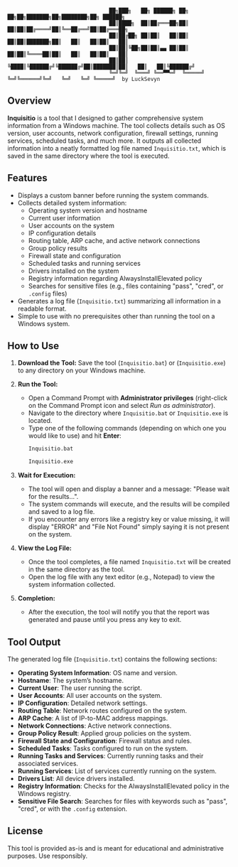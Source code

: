 
```
  
                                ██╗███╗   ██╗ ██████╗ ██╗   ██╗██╗███████╗██╗████████╗██╗ ██████╗ 
                                ██║████╗  ██║██╔═══██╗██║   ██║██║██╔════╝██║╚══██╔══╝██║██╔═══██╗
                                ██║██╔██╗ ██║██║   ██║██║   ██║██║███████╗██║   ██║   ██║██║   ██║
                                ██║██║╚██╗██║██║▄▄ ██║██║   ██║██║╚════██║██║   ██║   ██║██║   ██║
                                ██║██║ ╚████║╚██████╔╝╚██████╔╝██║███████║██║   ██║   ██║╚██████╔╝
                                ╚═╝╚═╝  ╚═══╝ ╚══▀▀═╝  ╚═════╝ ╚═╝╚══════╝╚═╝   ╚═╝   ╚═╝ ╚═════╝  by LuckSevyn
```
## Overview
**Inquisitio** is a tool that I designed to gather comprehensive system information from a Windows machine. The tool collects details such as OS version, user accounts, network configuration, firewall settings, running services, scheduled tasks, and much more. It outputs all collected information into a neatly formatted log file named `Inquisitio.txt`, which is saved in the same directory where the tool is executed.

## Features
- Displays a custom banner before running the system commands.
- Collects detailed system information:
  - Operating system version and hostname
  - Current user information
  - User accounts on the system
  - IP configuration details
  - Routing table, ARP cache, and active network connections
  - Group policy results
  - Firewall state and configuration
  - Scheduled tasks and running services
  - Drivers installed on the system
  - Registry information regarding AlwaysInstallElevated policy
  - Searches for sensitive files (e.g., files containing "pass", "cred", or `.config` files)
- Generates a log file (`Inquisitio.txt`) summarizing all information in a readable format.
- Simple to use with no prerequisites other than running the tool on a Windows system.

## How to Use

1. **Download the Tool:**
   Save the tool (`Inquisitio.bat`) or (`Inquisitio.exe`) to any directory on your Windows machine.

2. **Run the Tool:**
   - Open a Command Prompt with **Administrator privileges** (right-click on the Command Prompt icon and select *Run as administrator*).
   - Navigate to the directory where `Inquisitio.bat` or `Inquisitio.exe` is located.
   - Type one of the following commands (depending on which one you would like to use) and hit **Enter**:
     ```cmd
     Inquisitio.bat
     ```
     ```cmd
     Inquisitio.exe
     ```

3. **Wait for Execution:**
   - The tool will open and display a banner and a message: "Please wait for the results...".
   - The system commands will execute, and the results will be compiled and saved to a log file.
   - If you encounter any errors like a registry key or value missing, it will display "ERROR" and "File Not Found" simply saying it is not present on the system.

4. **View the Log File:**
   - Once the tool completes, a file named `Inquisitio.txt` will be created in the same directory as the tool.
   - Open the log file with any text editor (e.g., Notepad) to view the system information collected.

5. **Completion:**
   - After the execution, the tool will notify you that the report was generated and pause until you press any key to exit.

## Tool Output

The generated log file (`Inquisitio.txt`) contains the following sections:
- **Operating System Information**: OS name and version.
- **Hostname**: The system’s hostname.
- **Current User**: The user running the script.
- **User Accounts**: All user accounts on the system.
- **IP Configuration**: Detailed network settings.
- **Routing Table**: Network routes configured on the system.
- **ARP Cache**: A list of IP-to-MAC address mappings.
- **Network Connections**: Active network connections.
- **Group Policy Result**: Applied group policies on the system.
- **Firewall State and Configuration**: Firewall status and rules.
- **Scheduled Tasks**: Tasks configured to run on the system.
- **Running Tasks and Services**: Currently running tasks and their associated services.
- **Running Services**: List of services currently running on the system.
- **Drivers List**: All device drivers installed.
- **Registry Information**: Checks for the AlwaysInstallElevated policy in the Windows registry.
- **Sensitive File Search**: Searches for files with keywords such as "pass", "cred", or with the `.config` extension.

## License
This tool is provided as-is and is meant for educational and administrative purposes. Use responsibly.
